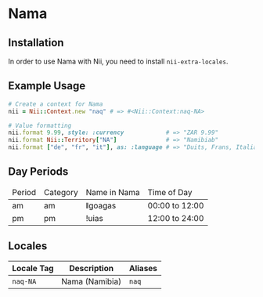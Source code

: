 <!-- This file has been generated. Source: src/docs/languages/_template.md.erb -->

# Nama

## Installation

In order to use Nama with Nii, you need to install `nii-extra-locales`.

## Example Usage

``` ruby
# Create a context for Nama
nii = Nii::Context.new "naq" # => #<Nii::Context:naq-NA>

# Value formatting
nii.format 9.99, style: :currency            # => "ZAR 9.99"
nii.format Nii::Territory["NA"]              # => "Namibiab"
nii.format ["de", "fr", "it"], as: :language # => "Duits, Frans, Italians"
```

## Day Periods


<table>
  <thead>
    <tr>
      <td>Period</td>
      <td>Category</td>
      <td>Name in Nama</td>
      <td>Time of Day</td>
    </tr>
  </thead>
  <tbody>
    <tr>
      <td>am</td>
      <td>am</td>
      <td>ǁgoagas</td>
      <td>00:00 to 12:00</td>
    </tr>
    <tr>
      <td>pm</td>
      <td>pm</td>
      <td>ǃuias</td>
      <td>12:00 to 24:00</td>
    </tr>
  </tbody>
</table>



## Locales

<table>
  <thead>
    <tr>
      <th>Locale Tag</th>
      <th>Description</th>
      <th>Aliases</th>
    </tr>
  </thead>
  <tbody>
    <tr>
      <td><code>naq-NA</code></td>
      <td>Nama (Namibia)</td>
      <td><code>naq</code></td>
    </tr>
  </tbody>
</table>

